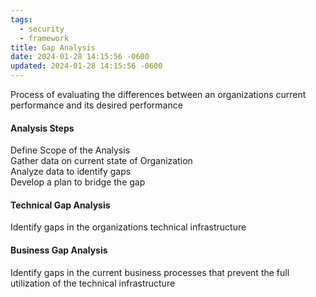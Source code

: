 ```yaml
---
tags:
  - security
  - framework
title: Gap Analysis
date: 2024-01-28 14:15:56 -0600
updated: 2024-01-28 14:15:56 -0600
---
```


Process of evaluating the differences between an organizations current performance and its desired performance

#### Analysis Steps
Define Scope of the Analysis  
Gather data on current state of Organization  
Analyze data to identify gaps  
Develop a plan to bridge the gap

#### Technical Gap Analysis
Identify gaps in the organizations technical infrastructure  

#### Business Gap Analysis
Identify gaps in the current business processes that prevent the full utilization of the technical infrastructure
